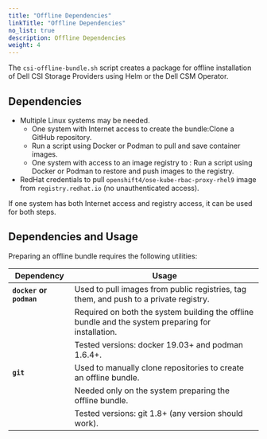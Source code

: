 ```yaml
---
title: "Offline Dependencies"
linkTitle: "Offline Dependencies"
no_list: true
description: Offline Dependencies
weight: 4
--- 
```

The `csi-offline-bundle.sh` script creates a package for offline installation of Dell CSI Storage Providers using Helm or the Dell CSM Operator. 

## Dependencies

* Multiple Linux systems may be needed.
  * One system with Internet access to create the bundle:Clone a GitHub repository.
  * Run a script using Docker or Podman to pull and save container images.
  * One system with access to an image registry to : Run a script using Docker or Podman to restore and push images to the registry.
* RedHat credentials to pull `openshift4/ose-kube-rbac-proxy-rhel9` image from `registry.redhat.io` (no unauthenticated access).

If one system has both Internet access and registry access, it can be used for both steps.

## Dependencies and Usage

Preparing an offline bundle requires the following utilities: 

<div class="tdleft">

| **Dependency**            | **Usage** |
| ------------------------- | ----- |
| **`docker` or `podman`**  | Used to pull images from public registries, tag them, and push to a private registry.   |
|                           | Required on both the system building the offline bundle and the system preparing for installation.  |
|                           |Tested versions: docker 19.03+ and podman 1.6.4+.
| **`git`**                 | Used to manually clone repositories to create an offline bundle. 
|                           | Needed only on the system preparing the offline bundle. 
|                           | Tested versions: git 1.8+ (any version should work).

</div>
